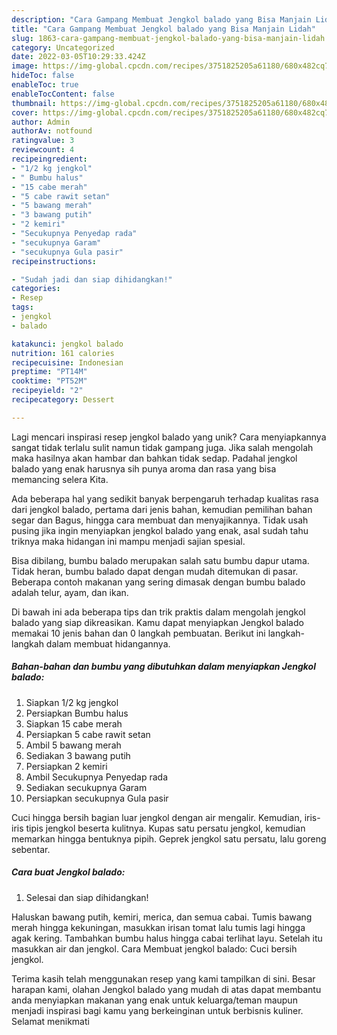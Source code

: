 ```yaml
---
description: "Cara Gampang Membuat Jengkol balado yang Bisa Manjain Lidah"
title: "Cara Gampang Membuat Jengkol balado yang Bisa Manjain Lidah"
slug: 1863-cara-gampang-membuat-jengkol-balado-yang-bisa-manjain-lidah
category: Uncategorized
date: 2022-03-05T10:29:33.424Z
image: https://img-global.cpcdn.com/recipes/3751825205a61180/680x482cq70/jengkol-balado-foto-resep-utama.jpg
hideToc: false
enableToc: true
enableTocContent: false
thumbnail: https://img-global.cpcdn.com/recipes/3751825205a61180/680x482cq70/jengkol-balado-foto-resep-utama.jpg
cover: https://img-global.cpcdn.com/recipes/3751825205a61180/680x482cq70/jengkol-balado-foto-resep-utama.jpg
author: Admin
authorAv: notfound
ratingvalue: 3
reviewcount: 4
recipeingredient:
- "1/2 kg jengkol"
- " Bumbu halus"
- "15 cabe merah"
- "5 cabe rawit setan"
- "5 bawang merah"
- "3 bawang putih"
- "2 kemiri"
- "Secukupnya Penyedap rada"
- "secukupnya Garam"
- "secukupnya Gula pasir"
recipeinstructions:

- "Sudah jadi dan siap dihidangkan!"
categories:
- Resep
tags:
- jengkol
- balado

katakunci: jengkol balado 
nutrition: 161 calories
recipecuisine: Indonesian
preptime: "PT14M"
cooktime: "PT52M"
recipeyield: "2"
recipecategory: Dessert

---
```





Lagi mencari inspirasi resep jengkol balado yang unik? Cara menyiapkannya sangat tidak terlalu sulit namun tidak gampang juga. Jika salah mengolah maka hasilnya akan hambar dan bahkan tidak sedap. Padahal jengkol balado yang enak harusnya sih punya aroma dan rasa yang bisa memancing selera Kita.





Ada beberapa hal yang sedikit banyak berpengaruh terhadap kualitas rasa dari jengkol balado, pertama dari jenis bahan, kemudian pemilihan bahan segar dan Bagus, hingga cara membuat dan menyajikannya. Tidak usah pusing jika ingin menyiapkan jengkol balado yang enak,      asal sudah tahu triknya maka hidangan ini mampu menjadi sajian spesial.














Bisa dibilang, bumbu balado merupakan salah satu bumbu dapur utama. Tidak heran, bumbu balado dapat dengan mudah ditemukan di pasar. Beberapa contoh makanan yang sering dimasak dengan bumbu balado adalah telur, ayam, dan ikan.






Di bawah ini ada beberapa tips dan trik praktis dalam mengolah jengkol balado yang siap dikreasikan. Kamu dapat menyiapkan Jengkol balado memakai 10 jenis bahan dan 0 langkah pembuatan. Berikut ini langkah-langkah dalam membuat hidangannya.

<!--inarticleads1-->

##### Bahan-bahan dan bumbu yang dibutuhkan dalam menyiapkan Jengkol balado:

1. Siapkan 1/2 kg jengkol
1. Persiapkan  Bumbu halus
1. Siapkan 15 cabe merah
1. Persiapkan 5 cabe rawit setan
1. Ambil 5 bawang merah
1. Sediakan 3 bawang putih
1. Persiapkan 2 kemiri
1. Ambil Secukupnya Penyedap rada
1. Sediakan secukupnya Garam
1. Persiapkan secukupnya Gula pasir


Cuci hingga bersih bagian luar jengkol dengan air mengalir. Kemudian, iris-iris tipis jengkol beserta kulitnya. Kupas satu persatu jengkol, kemudian memarkan hingga bentuknya pipih. Geprek jengkol satu persatu, lalu goreng sebentar. 

<!--inarticleads2-->

##### Cara buat Jengkol balado:


1. Selesai dan siap dihidangkan!

Haluskan bawang putih, kemiri, merica, dan semua cabai. Tumis bawang merah hingga kekuningan, masukkan irisan tomat lalu tumis lagi hingga agak kering. Tambahkan bumbu halus hingga cabai terlihat layu. Setelah itu masukkan air dan jengkol. Cara Membuat jengkol balado: Cuci bersih jengkol. 

Terima kasih telah menggunakan resep yang kami tampilkan di sini. Besar harapan kami, olahan Jengkol balado yang mudah di atas dapat membantu anda menyiapkan makanan yang enak untuk keluarga/teman maupun menjadi inspirasi bagi kamu yang berkeinginan untuk berbisnis kuliner. Selamat menikmati
